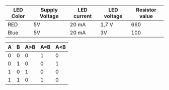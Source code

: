 
| LED Color | Supply Voltage | LED current |  LED voltage  | Resistor value |
|-----------|----------------|-------------|---------------|----------------|
|    RED    |       5V       |    20 mA    |      1,7 V    |     660        |
|    Blue   |       5V       |    20 mA    |       3V      |     100        |


| A | B | A>B | A=B | A<B |
|---|---|-----|-----|-----|
| 0 | 0 |  0  |  1  |  0  |
| 0 | 1 |  0  |  0  |  1  |
| 1 | 0 |  1  |  0  |  0  |
| 1 | 1 |  0  |  1  |  0  |
